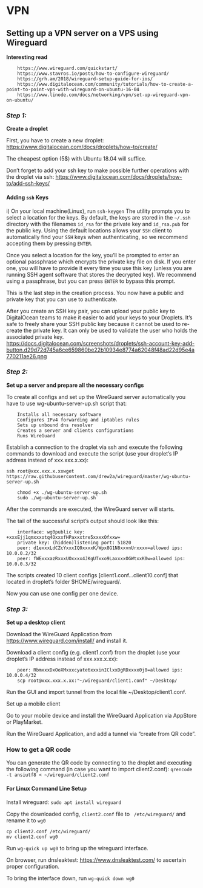 # VPN
## Setting up a VPN server on a VPS using Wireguard

**Interesting read**
```
    https://www.wireguard.com/quickstart/
    https://www.stavros.io/posts/how-to-configure-wireguard/
    https://grh.am/2018/wireguard-setup-guide-for-ios/
    https://www.digitalocean.com/community/tutorials/how-to-create-a-point-to-point-vpn-with-wireguard-on-ubuntu-16-04
    https://www.linode.com/docs/networking/vpn/set-up-wireguard-vpn-on-ubuntu/
 ```
### *Step 1:*
**Create a droplet**

First, you have to create a new droplet: https://www.digitalocean.com/docs/droplets/how-to/create/

The cheapest option (5$) with Ubuntu 18.04 will suffice.

Don’t forget to add your ssh key to make possible further operations with the droplet via ssh: https://www.digitalocean.com/docs/droplets/how-to/add-ssh-keys/
#### Adding `ssh` Keys
  i)  On your local machine(Linux), run `ssh-keygen`
The utility prompts you to select a location for the keys. By default, the keys are stored in the `~/.ssh` directory with the filenames `id_rsa` for the private key and `id_rsa.pub` for the public key. Using the default locations allows your `SSH` client to automatically find your `SSH` keys when authenticating, so we recommend accepting them by pressing `ENTER`.

Once you select a location for the key, you’ll be prompted to enter an optional passphrase which encrypts the private key file on disk.
If you enter one, you will have to provide it every time you use this key (unless you are running SSH agent software that stores the decrypted key). We recommend using a passphrase, but you can press `ENTER` to bypass this prompt.

This is the last step in the creation process. You now have a public and private key that you can use to authenticate.

After you create an SSH key pair, you can upload your public key to DigitalOcean teams to make it easier to add your keys to your Droplets. It’s safe to freely share your SSH public key because it cannot be used to re-create the private key. It can only be used to validate the user who holds the associated private key.
https://docs.digitalocean.com/screenshots/droplets/ssh-account-key-add-button.d29d72d745a6ce659860be22b10934e8774a62048f48ad22d95e4a770211ae26.png
### *Step 2:*
**Set up a server and prepare all the necessary configs**

To create all configs and set up the WireGuard server automatically you have to use wg-ubuntu-server-up.sh script that:
```
    Installs all necessary software
    Configures IPv4 forwarding and iptables rules
    Sets up unbound dns resolver
    Creates a server and clients configurations
    Runs WireGuard
```
Establish a connection to the droplet via ssh and execute the following commands to download and execute the script (use your droplet’s IP address instead of xxx.xxx.x.xx):

`ssh root@xxx.xxx.x.xxwget https://raw.githubusercontent.com/drew2a/wireguard/master/wg-ubuntu-server-up.sh`
```
    chmod +x ./wg-ubuntu-server-up.sh
    sudo ./wg-ubuntu-server-up.sh`
```
After the commands are executed, the WireGuard server will starts.

The tail of the successful script’s output should look like this:
```
    interface: wg0public key: +xxxEjj1qmxxxotq4OxxxfHPaxxxtre5xxxxOfxxw=
    private key: (hidden)listening port: 51820
    peer: d1exxxLdCZcYxxxIQ0xxxxK/Wpx8G1N8xxvnUrxxxx=allowed ips: 10.0.0.2/32
    peer: fWExxxazRxxxUOxxxx4JKgUTxxo9LaxxxxOGWtxxK0w=allowed ips: 10.0.0.3/32
```
The scripts created 10 client configs [client1.conf…client10.conf] that located in droplet’s folder $HOME/wireguard/.

Now you can use one config per one device.

### *Step 3:*
**Set up a desktop client**

Download the WireGuard Application from https://www.wireguard.com/install/ and install it.

Download a client config (e.g. client1.conf) from the droplet (use your droplet’s IP address instead of xxx.xxx.x.xx):
```
    peer: RbmxxxDxOoXMxxxcyate6xxxinIClxxDgRDxxxx0j0=allowed ips: 10.0.0.4/32
    scp root@xxx.xxx.x.xx:"~/wireguard/client1.conf" ~/Desktop/
```
Run the GUI and import tunnel from the local file ~/Desktop/client1.conf.

Set up a mobile client

Go to your mobile device and install the WireGuard Application via AppStore or PlayMarket.

Run the WireGuard Application, and add a tunnel via “create from QR code”.

### How to get a QR code

You can generate the QR code by connecting to the droplet and executing the following command (in case you want to import client2.conf):
     `qrencode -t ansiutf8 < ~/wireguard/client2.conf`

#### **For Linux Command Line Setup**

Install wireguard: `sudo apt install wireguard`

Copy the downloaded config, `client2.conf` file to ` /etc/wireguard/` and rename it to `wg0`
```
cp client2.conf /etc/wireguard/
mv client2.conf wg0
```
Run `wg-quick up wg0` to bring up the wireguard interface.

On browser, run dnsleaktest: https://www.dnsleaktest.com/ to ascertain proper configuration.

To bring the interface down, run `wg-quick down wg0`


